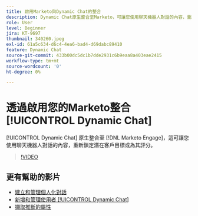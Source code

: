 ```yaml
---
title: 啟用Marketo與Dynamic Chat的整合
description: Dynamic Chat原生整合至Marketo，可讓您使用聊天機器人對話的內容，重新鎖定潛在客戶目標或對潛在客戶評分。
role: User
level: Beginner
jira: KT-9697
thumbnail: 340260.jpeg
exl-id: 61a5c634-d6c4-4ea6-bad4-d69dabc89410
feature: Dynamic Chat
source-git-commit: 433b00dc5dc1b7dde2931c6b9eaa8a403eae2415
workflow-type: tm+mt
source-wordcount: '0'
ht-degree: 0%

---
```


# 透過啟用您的Marketo整合 [!UICONTROL Dynamic Chat]

[!UICONTROL Dynamic Chat]  原生整合至 [!DNL Marketo Engage]，這可讓您使用聊天機器人對話的內容，重新鎖定潛在客戶目標或為其評分。

>[!VIDEO](https://video.tv.adobe.com/v/340260/?quality=12&learn=on)

## 更有幫助的影片

* [建立和管理個人化對話](dialogue-management.md)
* [新增和管理使用者 [!UICONTROL Dynamic Chat]](user-management.md)
* [擷取推斷的屬性](capture-inferred-attributes.md)
